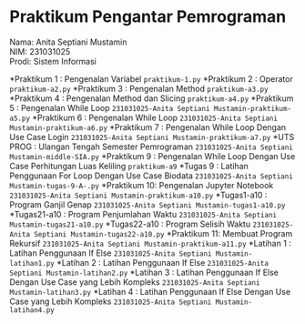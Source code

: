 # Praktikum Pengantar Pemrograman
<div> Nama: Anita Septiani Mustamin </div>
<div> NIM: 231031025 </div>
<div> Prodi: Sistem Informasi </div>

*Praktikum 1 : Pengenalan Variabel `praktikum-1.py`
*Praktikum 2 : Operator `praktikum-a2.py`
*Praktikum 3 : Pengenalan Method `praktikum-a3.py`
*Praktikum 4 : Pengenalan Method dan Slicing `praktikum-a4.py`
*Praktikum 5 : Pengenalan While Loop `231031025-Anita Septiani Mustamin-praktikum-a5.py`
*Praktikum 6 : Pengenalan While Loop `231031025-Anita Septiani Mustamin-praktikum-a6.py`
*Praktikum 7 : Pengenalan While Loop Dengan Use Case Login `231031025-Anita Septiani Mustamin-praktikum-a7.py`
*UTS PROG    : Ulangan Tengah Semester Pemrograman `231031025-Anita Septiani Mustamin-middle-SIA.py`
*Praktikum 9 : Pengenalan While Loop Dengan Use Case Perhitungan Luas Keliling `praktikum-a9`
*Tugas 9     : Latihan Penggunaan For Loop Dengan Use Case Biodata `231031025-Anita Septiani Mustamin-tugas-9-A-.py`
*Praktikum 10: Pengenalan Jupyter Notebook `231031025-Anita Septiani Mustamin-praktikum-a10.py`
*Tugas1-a10  : Program Ganjil Genap `231031025-Anita Septiani Mustamin-tugas1-a10.py`
*Tugas21-a10 : Program Penjumlahan Waktu `231031025-Anita Septiani Mustamin-tugas21-a10.py`
*Tugas22-a10 : Program Selisih Waktu `231031025-Anita Septiani Mustamin-tugas22-a10.py`
*Praktikum 11: Membuat Program Rekursif `231031025-Anita Septiani Mustamin-praktikum-a11.py`
*Latihan 1   : Latihan Penggunaan If Else `231031025-Anita Septiani Mustamin-latihan1.py`
*Latihan 2   : Latihan Penggunaan If Else `231031025-Anita Septiani Mustamin-latihan2.py`
*Latihan 3   : Latihan Penggunaan If Else Dengan Use Case yang Lebih Kompleks `231031025-Anita Septiani Mustamin-latihan3.py`
*Latihan 4   : Latihan Penggunaan If Else Dengan Use Case yang Lebih Kompleks `231031025-Anita Septiani Mustamin-latihan4.py`
